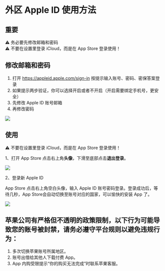 # 外区 Apple ID 使用方法

## 重要
⚠️ 务必要先修改邮箱和密码\
⚠️ 不要在设置里登录 iCloud，而是在 App Store 登录使用！

## 修改邮箱和密码

1. 打开 <https://appleid.apple.com/sign-in> 按提示输入账号、密码、密保答案登录
2. 如果提示两步验证，你可以选择开启或者不开启（开启需要绑定手机号，更安全）
3. 先修改 Apple ID 账号邮箱
4. 再修改密码

![](https://i.imgur.com/oX6Uo8v.png)

## 使用

⚠️ 不要在设置里登录 iCloud，而是在 App Store 登录使用！

1、打开 App Store 点击右上角**头像**，下滑至底部点击**退出登录**。

![](https://i.imgur.com/yUU2nmv.jpg)

2、登录新 Apple ID

App Store 点击右上角空白头像，输入 Apple ID 账号密码登录。登录成功后，等待几秒，App Store会自动切换至账号对应的国家，可以愉快的安装 App 了。

![](https://i.imgur.com/7NNJM5f.jpg)

## 苹果公司有严格但不透明的政策限制，以下行为可能导致您的账号被封禁，请务必遵守平台规则以避免违规行为：

1. 多次切换苹果账号所属地区。
2. 账号出借给其他人下载付费 App。
3. App 内购受限提示“你的购买无法完成”时联系苹果客服。
